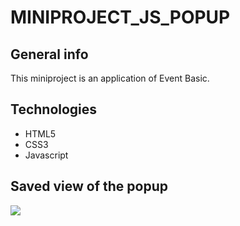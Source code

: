 # MINIPROJECT_JS_POPUP

## General info
This miniproject is an application of Event Basic.

## Technologies
* HTML5
* CSS3
* Javascript

## Saved view of the popup
<img src="https://github.com/NAB-khaoula/MINIPROJECT_JS_POPUP/Result.png" />
